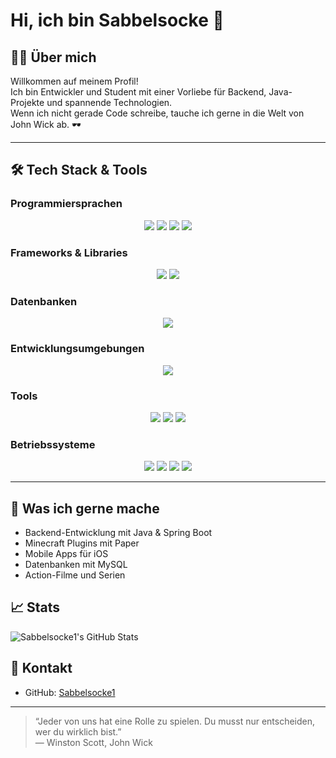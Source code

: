 # Hi, ich bin Sabbelsocke 👋

## 👨‍💻 Über mich

Willkommen auf meinem Profil!  
Ich bin Entwickler und Student mit einer Vorliebe für Backend, Java-Projekte und spannende Technologien.  
Wenn ich nicht gerade Code schreibe, tauche ich gerne in die Welt von John Wick ab. 🕶️

---

## 🛠️ Tech Stack & Tools

### Programmiersprachen
<p align="center">
  <img src="https://img.shields.io/badge/Java-FF7C00?style=for-the-badge&logo=Java&logoColor=white"/>
  <img src="https://img.shields.io/badge/HTML5-E34F26?style=for-the-badge&logo=html5&logoColor=white"/>
  <img src="https://img.shields.io/badge/CSS3-1572B6?style=for-the-badge&logo=css3&logoColor=white"/>
  <img src="https://img.shields.io/badge/JavaScript-F7DF1E?style=for-the-badge&logo=javascript&logoColor=black"/>
</p>

### Frameworks & Libraries
<p align="center">
  <img src="https://img.shields.io/badge/Spring-6DB33F?style=for-the-badge&logo=spring&logoColor=white"/>
  <img src="https://img.shields.io/badge/Paper-000000?style=for-the-badge&logo=minecraft&logoColor=white"/>
</p>

### Datenbanken
<p align="center">
  <img src="https://img.shields.io/badge/MySQL-4479A1?style=for-the-badge&logo=mysql&logoColor=white"/>
</p>

### Entwicklungsumgebungen
<p align="center">
  <img src="https://img.shields.io/badge/IntelliJ_IDEA-000000?style=for-the-badge&logo=intellij-idea&logoColor=white"/>
</p>

### Tools
<p align="center">
  <img src="https://img.shields.io/badge/Docker-2496ED?style=for-the-badge&logo=docker&logoColor=white"/>
  <img src="https://img.shields.io/badge/Winscp-008087?style=for-the-badge&logo=winscp&logoColor=white"/>
  <img src="https://img.shields.io/badge/Putty-FFD700?style=for-the-badge&logo=putty&logoColor=black"/>
</p>

### Betriebssysteme
<p align="center">
  <img src="https://img.shields.io/badge/Windows-0078D6?style=for-the-badge&logo=windows&logoColor=white"/>
  <img src="https://img.shields.io/badge/Ubuntu-E95420?style=for-the-badge&logo=ubuntu&logoColor=white"/>
  <img src="https://img.shields.io/badge/iOS-000000?style=for-the-badge&logo=ios&logoColor=white"/>
  <img src="https://img.shields.io/badge/macOS-000000?style=for-the-badge&logo=apple&logoColor=white"/>
</p>

---

## 🎯 Was ich gerne mache

- Backend-Entwicklung mit Java & Spring Boot
- Minecraft Plugins mit Paper
- Mobile Apps für iOS
- Datenbanken mit MySQL
- Action-Filme und Serien

## 📈 Stats

![Sabbelsocke1's GitHub Stats](https://github-readme-stats.vercel.app/api?username=Sabbelsocke1&show_icons=true&hide_title=true&count_private=true&theme=radical)

## 🤝 Kontakt

- GitHub: [Sabbelsocke1](https://github.com/Sabbelsocke1)

---

> “Jeder von uns hat eine Rolle zu spielen. Du musst nur entscheiden, wer du wirklich bist.”  
> — Winston Scott, John Wick
